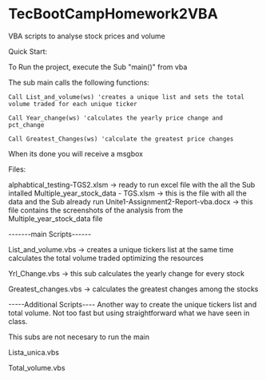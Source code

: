 # TecBootCampHomework2VBA
VBA scripts to analyse stock prices and volume


Quick Start:

To Run the project, execute the Sub "main()" from vba

The sub main calls the following functions:

    Call List_and_volume(ws) 'creates a unique list and sets the total volume traded for each unique ticker

    Call Year_change(ws) 'calculates the yearly price change and pct_change

    Call Greatest_Changes(ws) 'calculate the greatest price changes

When its done you will receive a msgbox


Files:

alphabtical_testing-TGS2.xlsm -> ready to run excel file with the all the Sub intalled
Multiple_year_stock_data - TGS.xlsm -> this is the file with all the data and the Sub already run
Unite1-Assignment2-Report-vba.docx -> this file contains the screenshots of the analysis from the Multiple_year_stock_data file

-------main Scripts------

List_and_volume.vbs -> creates a unique tickers list at the same time calculates the total volume traded optimizing the resources

Yrl_Change.vbs -> this sub calculates the yearly change for every stock

Greatest_changes.vbs  -> calculates the greatest changes among the stocks

-----Additional Scripts----
Another way to create the unique tickers list and total volume. Not too fast but using straightforward what we have seen in class.

This subs are not necesary to run the main

Lista_unica.vbs 

Total_volume.vbs



